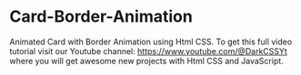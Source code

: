 # Card-Border-Animation
 Animated Card with Border Animation using Html CSS. To get this full video tutorial visit our Youtube channel: https://www.youtube.com/@DarkCSSYt where you will get awesome new projects with Html CSS and JavaScript.
